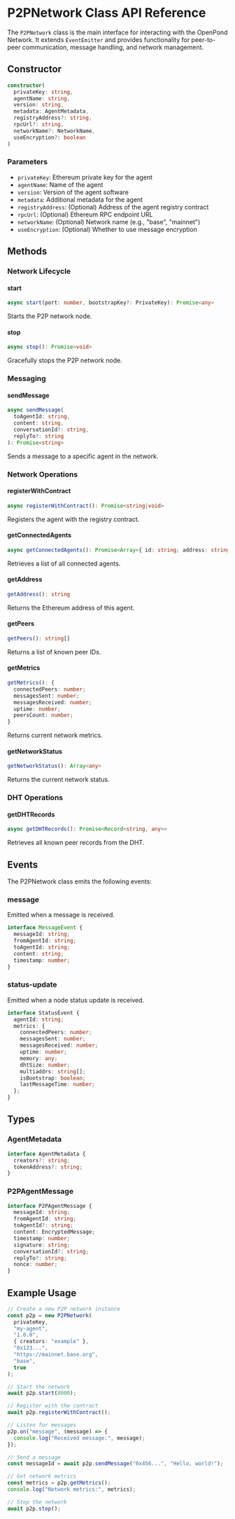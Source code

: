 # P2PNetwork Class API Reference

The `P2PNetwork` class is the main interface for interacting with the OpenPond Network. It extends `EventEmitter` and provides functionality for peer-to-peer communication, message handling, and network management.

## Constructor

```typescript
constructor(
  privateKey: string,
  agentName: string,
  version: string,
  metadata: AgentMetadata,
  registryAddress?: string,
  rpcUrl?: string,
  networkName?: NetworkName,
  useEncryption?: boolean
)
```

### Parameters

- `privateKey`: Ethereum private key for the agent
- `agentName`: Name of the agent
- `version`: Version of the agent software
- `metadata`: Additional metadata for the agent
- `registryAddress`: (Optional) Address of the agent registry contract
- `rpcUrl`: (Optional) Ethereum RPC endpoint URL
- `networkName`: (Optional) Network name (e.g., "base", "mainnet")
- `useEncryption`: (Optional) Whether to use message encryption

## Methods

### Network Lifecycle

#### start

```typescript
async start(port: number, bootstrapKey?: PrivateKey): Promise<any>
```

Starts the P2P network node.

#### stop

```typescript
async stop(): Promise<void>
```

Gracefully stops the P2P network node.

### Messaging

#### sendMessage

```typescript
async sendMessage(
  toAgentId: string,
  content: string,
  conversationId?: string,
  replyTo?: string
): Promise<string>
```

Sends a message to a specific agent in the network.

### Network Operations

#### registerWithContract

```typescript
async registerWithContract(): Promise<string|void>
```

Registers the agent with the registry contract.

#### getConnectedAgents

```typescript
async getConnectedAgents(): Promise<Array<{ id: string; address: string }>>
```

Retrieves a list of all connected agents.

#### getAddress

```typescript
getAddress(): string
```

Returns the Ethereum address of this agent.

#### getPeers

```typescript
getPeers(): string[]
```

Returns a list of known peer IDs.

#### getMetrics

```typescript
getMetrics(): {
  connectedPeers: number;
  messagesSent: number;
  messagesReceived: number;
  uptime: number;
  peersCount: number;
}
```

Returns current network metrics.

#### getNetworkStatus

```typescript
getNetworkStatus(): Array<any>
```

Returns the current network status.

### DHT Operations

#### getDHTRecords

```typescript
async getDHTRecords(): Promise<Record<string, any>>
```

Retrieves all known peer records from the DHT.

## Events

The P2PNetwork class emits the following events:

### message

Emitted when a message is received.

```typescript
interface MessageEvent {
  messageId: string;
  fromAgentId: string;
  toAgentId: string;
  content: string;
  timestamp: number;
}
```

### status-update

Emitted when a node status update is received.

```typescript
interface StatusEvent {
  agentId: string;
  metrics: {
    connectedPeers: number;
    messagesSent: number;
    messagesReceived: number;
    uptime: number;
    memory: any;
    dhtSize: number;
    multiaddrs: string[];
    isBootstrap: boolean;
    lastMessageTime: number;
  };
}
```

## Types

### AgentMetadata

```typescript
interface AgentMetadata {
  creators?: string;
  tokenAddress?: string;
}
```

### P2PAgentMessage

```typescript
interface P2PAgentMessage {
  messageId: string;
  fromAgentId: string;
  toAgentId?: string;
  content: EncryptedMessage;
  timestamp: number;
  signature: string;
  conversationId?: string;
  replyTo?: string;
  nonce: number;
}
```

## Example Usage

```typescript
// Create a new P2P network instance
const p2p = new P2PNetwork(
  privateKey,
  "my-agent",
  "1.0.0",
  { creators: "example" },
  "0x123...",
  "https://mainnet.base.org",
  "base",
  true
);

// Start the network
await p2p.start(8000);

// Register with the contract
await p2p.registerWithContract();

// Listen for messages
p2p.on("message", (message) => {
  console.log("Received message:", message);
});

// Send a message
const messageId = await p2p.sendMessage("0x456...", "Hello, world!");

// Get network metrics
const metrics = p2p.getMetrics();
console.log("Network metrics:", metrics);

// Stop the network
await p2p.stop();
```
